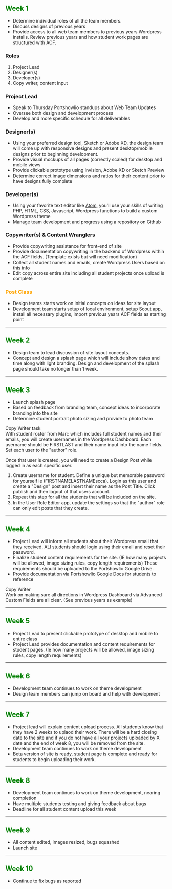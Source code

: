 ## <span style="color:green">Week 1 </span>
* Determine individual roles of all the team members.
* Discuss designs of previous years
* Provide access to all web team members to previous years Wordpress installs. Review previous years and how student work pages are structured with ACF.

### Roles
1. Project Lead
2. Designer(s)
3. Developer(s)
4. Copy writer, content input 


### **Project Lead** 
* Speak to Thursday Portshowlio standups about Web Team Updates
* Oversee both design and development process
* Develop and more specific schedule for all deliverables

### Designer(s) 
* Using your preferred design tool, Sketch or Adobe XD, the design team will come up with responsive designs and present desktop/mobile designs prior to beginning development.  
* Provide visual mockups of all pages (correctly scaled) for desktop and mobile views
* Provide clickable prototype using Invision, Adobe XD or Sketch Preview
* Determine correct image dimensions and ratios for their content prior to have designs fully complete

### Developer(s) 
* Using your favorite text editor like [Atom](https://atom.io/ ':target=_blank' ), you'll use your skills of writing PHP, HTML, CSS, Javascript, Wordpress functions to build a custom Wordpress theme
* Manage team development and progress using a repository on Github


### Copywriter(s) & Content Wranglers 
* Provide copywriting assistance for front-end of site
* Provide documentation copywriting in the backend of Wordpress within the ACF fields. (Template exists but will need modification)
* Collect all student names and emails, create Wordpress Users based on this info
* Edit copy across entire site including all student projects once upload is complete


### <span style="color:orange">Post Class</span> 
* Design teams starts work on initial concepts on ideas for site layout
* Development team starts setup of local environment, setup Scout app, install all necessary plugins, import previous years ACF fields as starting point

***



## <span style="color:green">Week 2</span>
* Design team to lead discussion of site layout concepts.
* Concept and design a splash page which will include show dates and time along with light branding. Design and development of the splash page should take no longer than 1 week. 

---


## <span style="color:green">Week 3</span>
* Launch splash page 
* Based on feedback from branding team, concept ideas to incorporate branding into the site
* Determine student portrait photo sizing and provide to photo team

Copy Writer task<br>
With student roster from Marc which includes full student names and their emails, you will create usernames in the Wordpress Dashboard. Each username should be FIRSTLAST and their name input into the name fields. Set each user to the "author" role.

Once that user is created, you will need to create a Design Post while logged in as each specific user. 
1. Create username for student. Define a unique but memorable password for yourself ie (FIRSTNAMELASTNAMEscca). Login as this user and create a "Design" post and insert their name as the Post Title. Click publish and then logout of that users account.
2. Repeat this step for all the students that will be included on the site.
3. In the User Role Editor app, update the settings so that the "author" role can only edit posts that they create.

---


##  <span style="color:green">Week 4</span>
* Project Lead will inform all students about their Wordpress email that they received. ALl students should login using their email and reset their password.
* Finalize student content requirements for the site. (IE how many projects will be allowed, image sizing rules, copy length requirements) These requirements should be uploaded to the Portshowlio Google Drive. 
* Provide documentation via Portshowlio Google Docs for students to reference

Copy Writer <br>
Work on making sure all directions in Wordpress Dashboard via Advanced Custom Fields are all clear. (See previous years as example)

---


##  <span style="color:green">Week 5</span>
* Project Lead to present clickable prototype of desktop and mobile to entire class
* Project Lead provides documentation and content requirements for student pages. (Ie how many projects will be allowed, image sizing rules, copy length requirements)

---


##  <span style="color:green">Week 6</span>
* Development team continues to work on theme development
* Design team members can jump on board and help with development

---


##  <span style="color:green">Week 7</span>
* Project lead will explain content upload process. All students know that they have 2 weeks to uplaod their work. There will be a hard closing date to the site and if you do not have all your projects uploaded by X date and the end of week 8, you will be removed from the site.
* Development team continues to work on theme development
* Beta version of site is ready, student page is complete and ready for students to begin uploading their work.

---


## <span style="color:green">Week 8</span>
* Development team continues to work on theme development, nearing completion
* Have multiple students testing and giving feedback about bugs
* Deadline for all student content upload this week

---


## <span style="color:green">Week 9</span>
* All content edited, images resized, bugs squashed
* Launch site

---


## <span style="color:green">Week 10</span>
* Continue to fix bugs as reported 


